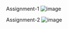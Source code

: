 Assignment-1
![image](https://github.com/Umashankar-543/Wipro_JavaFullStack/assets/99269368/132df6d7-51c4-4057-8af5-dae39b213d09)

Assignment-2
![image](https://github.com/Umashankar-543/Wipro_JavaFullStack/assets/99269368/e1f6cb8f-b807-4d4a-96cd-50a85ec5a700)
